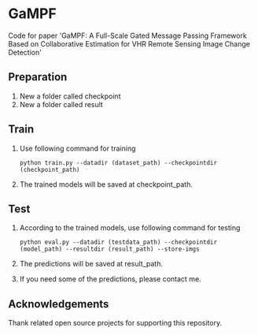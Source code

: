 # GaMPF
Code for paper 'GaMPF: A Full-Scale Gated Message Passing Framework Based on Collaborative Estimation for VHR Remote Sensing Image Change Detection'

## Preparation
1. New a folder called checkpoint
2. New a folder called result

## Train
1. Use following command for training

    ```python train.py --datadir (dataset_path) --checkpointdir (checkpoint_path)```
2. The trained models will be saved at checkpoint_path.

## Test

1. According to the trained models, use following command for testing

   ```python eval.py --datadir (testdata_path) --checkpointdir (model_path) --resultdir (result_path) --store-imgs```

2. The predictions will be saved at result_path.

3. If you need some of the predictions, please contact me.


## Acknowledgements
Thank related open source projects for supporting this repository.
